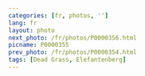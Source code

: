 ```yaml
---
categories: [fr, photos, '']
lang: fr
layout: photo
next_photo: /fr/photos/P0000356.html
picname: P0000355
prev_photo: /fr/photos/P0000354.html
tags: [Dead Grass, Elefantenberg]
---
```

